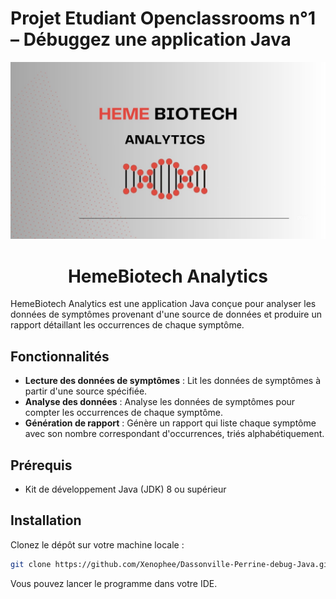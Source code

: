 # Projet Etudiant Openclassrooms n°1 – Débuggez une application Java

<img src="/preview.jpg" alt="Logo de l'application">

<h1 align="center">HemeBiotech Analytics</h1>

HemeBiotech Analytics est une application Java conçue pour analyser les données de symptômes provenant d'une source de données et produire un rapport détaillant les occurrences de chaque symptôme.

## Fonctionnalités

- **Lecture des données de symptômes** : Lit les données de symptômes à partir d'une source spécifiée.
- **Analyse des données** : Analyse les données de symptômes pour compter les occurrences de chaque symptôme.
- **Génération de rapport** : Génère un rapport qui liste chaque symptôme avec son nombre correspondant d'occurrences, triés alphabétiquement.


## Prérequis

- Kit de développement Java (JDK) 8 ou supérieur

## Installation

Clonez le dépôt sur votre machine locale :

```bash
git clone https://github.com/Xenophee/Dassonville-Perrine-debug-Java.git
```

Vous pouvez lancer le programme dans votre IDE.